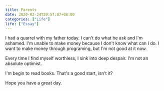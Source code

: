 ```yaml
---
title: Parents
date: 2020-02-24T20:57:07+08:00
categories: ["Life"]
life: ["Essay"]
---
```


I had a quarrel with my father today. I can't do what he ask and I'm ashamed. I'm unable to make money because I don't know what can I do. I want to make money through programing, but I'm not good at it now. 

Every time I find myself worthless, I sink into deep despair. I'm not an absolute optimist.

I'm begin to read books. That's a good start, isn't it?

Hope you have a great day.